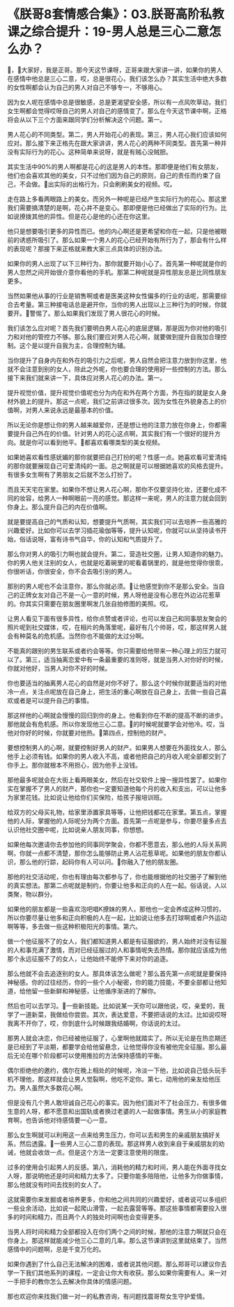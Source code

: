 # 《朕哥8套情感合集》：03.朕哥高阶私教课之综合提升：19-男人总是三心二意怎么办？

🎼，🎼大家好，我是正哥。那今天这节课呀，正哥来跟大家讲一讲，如果你的男人在感情中他总是三心二意，哎，总是很花心，我们该怎么办？其实生活中绝大多数的女性啊都会认为自己的男人对自己不够专一，不够用心。

因为女人呢在感情中总是很敏感，总是更渴望安全感，所以有一点风吹草动，我们女生啊都会觉得哎呀自己的男人对自己的感情变了。那么在今天这节课中啊，正格将会从以下三个方面来跟同学们分析解决这个问题。第一。

男人花心的不同类型。第二，男人开始花心的表现。第三，男人花心我们应该如何应对。那么接下来正格先在跟大家讲讲，男人花心的两种不同类型。首先第一种并没有实际行为的花心。这种简单来说呀，就是有贼心没贼胆。

其实生活中90%的男人啊都是花心的这是男人的本性。那即便是他们有女朋友，他们也会喜欢其他的美女，只不过他们因为自己的原则，自己的责任而约束了自己，不会做。🎼出实际的出格行为，只会刷刷美女的视频。哎。

走在路上多看两眼路上的美女。而另外一种呢是已经产生实际行为的花心。那这里我们需要搞清楚的是啊，花心并不是变心。那即便是他已经做出了实际的行为。比如说撩拨其他的异性。但是花心是他的心还在你这里。

他只是想要吸引更多的异性而已。他的内心啊还是更希望和你在一起，只是他被眼前的诱惑所吸引了。那么如果一个男人的花心已经开始有所行为了，那会有什么样的表现呢？那接下来正格就来教大家三点具体的识别办法。

如果你的男人出现了以下三种行为，那你就要开始小心了。首先第一种呢就是你的男人忽然之间开始很介意你看他的手机。那第二种呢就是异性朋友总是比同性朋友更多。

当然如果他从事的行业是销售啊或者是医美这种女性偏多的行业的话呢，那需要综合去考量。第三种接电话总是避开你，当你的男人出现以上三种行为的时候，你就要开。🎼警惕了。那么如果我们发现了男人很花心的时候。

我们该怎么应对呢？首先我们要明白男人花心的底层逻辑，那是因为你对他的吸引力和对他的管控力不够。那么我们要应对男人花心啊，就要做到提升自我加合理控制。这个是以提升自我为主，合理控制为辅。

当你提升了自身内在和外在的吸引力之后呢，男人自然会把注意力放到你这里，他就不会注意到别的女人，除此之外呢，你也要合理的使用好一些控制的方法。那么接下来我们就来讲一下，具体应对男人花心的办法。第一。

提升视觉价值，提升视觉价值呢也分为内在和外在两个方面，外在指的就是女人身材外貌上的提升。那这一点呢，我们之前讲过很多次。因为女性在外貌身态上的价值啊，对男人来说永远是最基本的价值。

所以无论你是想让你的男人越来越爱你，还是想让他的注意力放在你身上，你都需要提升自己外在的价值。针对男人的花心这点啊，其实我们有一个很好的提升方向。就是你可以看到他平。🎼都喜欢看哪类型的美女视频。

如果她喜欢看性感妩媚的那你就要把自己打扮的呢？性感一点。她喜欢看可爱清纯的那你就要展现自己可爱清纯的一面。总之啊就是可以根据她喜欢的风格去提升。有很多女生啊有了男朋友之后就不怎么打扮了。

而且天天宅在家里。如果你不想让男人花心啊，那你不仅要坚持化妆，还要化成不同的妆容，给男人一种啊眼前一亮的感觉。那这样一来呢，男人的注意力就会回到你身上。那么提升自己的内在价值啊。

就是要提高自己的气质和认知，想要提升气质啊，其实我们可以去培养一些高雅的兴趣爱好。比如你可以去学习插花瑜伽等等，提升认知呢，你就可以从坚持读书开始，俗话说呀，富有诗书气自华，你的认知和气质提升了。

那么你对男人的吸引力啊也就会提升。第二，营造社交圈，让男人知道你的魅力。你的男人他关注别的女人，也就是吃着碗里的呢看着锅里的，就是他觉得你很乖，你很听话，你很安全，你不会去吸引别的男人。

那别的男人呢也不会注意你，那么你就必须。🎼让他感觉到你不是那么安全。当自己的正牌女友对自己不是一心一意的时候，男人呀他是没有心思在外边沾花惹草的。你其实只需要在朋友圈里啊发几张自拍修图的美照。哎。

让男人看见下面有很多异性，给你点赞或者评论，也可以发自己和同事朋友聚会的照片呢到社交媒体，哎，在相片的角落里呢，最好有几个帅哥，哎，那这样男人就会有种莫名的危机感。当然你也不能做的太过分啊。

不能真的跟别的男生联系或者约会等等。你只需要给他带来一种心理上的压力就可以了。第三，适当抽离恋爱中有一条最重要的准则呀，就是当男人对你好的时候，你就对他好，当男人对你不好的时候。

你也要适当的抽离男人花心的自然是对你不好了。那么这个时候你就要适当的对他冷一点，关注点呢放在自己身上，把生活的重心啊放在自己身上，去做一些自己喜欢或者是可以提升自己的事情。

那这样他的心啊就会慢慢的回归到你的身上。他看到你在不断的提高不断的进步。那他就会有危机感。所以你发现他三心二意。🎼的时候呢就要学会对他冷。哎，当他对你好的时候，你就要对他热。🎼第四点，控制他的财产。

要想控制男人的心啊，就要控制好男人的财产。如果男人想要在外面找女人，那么他手上必须有钱。如果你的男人收入不高，或者他把自己的月收入呢全部都交到了你手上。那你就根本不用担心，因为他手上没钱。

那他最多呢就会在大街上看两眼美女，然后在社交软件上搜一搜异性罢了。如果你实在掌握不了男人的财产，那你也一定要知道他每个月的收入和支出，可以让他多为家里花钱。比如说让他给你们买保险，给孩子报培训班。

给双方的父母买礼物，给家里添置家具等等，让他把钱都花在家里。第五点，掌握他的人际，掌握他的人际呢分为两个方面。首先第一点呢是参与，你要尽量多点去认识他社交圈中呢，比如说亲人朋友同事，你想想。

如果他每次邀请你去参加他的同事同学聚会，你都不愿意去，那么他的人际关系网啊，你就一点都不清楚，那你怎么能够防止男人沾花惹草呢。如果他的朋友你都认识，那么他的行踪，起码你有人可以问。🎼你融入了他的朋友圈。

那他的社交活动呢，你也有理由每次都参与了，你也能根据他的社交圈子了解到他的真实想法。那第二点呢就是制约，你要让他多和正向的人在一起。俗话说，人以类聚，物以群分。

如果他的朋友都是一些喜欢泡吧唱K撩妹的男人，那他也一定会养成这种习惯的，所以你要尽量让他多和正向积极的人在一起，比如说让他多去打球啊或者户外运动啊等等，多去做一些这种积极阳光的事情。第六。

做一个他征服不了的女人，我们都知道男人都是有征服欲的，男人始终对没有征服的人和事充满了激情，而对已经征服过的人和事情呢失去热情。那你就应该成为他那个永远征服不了的女人，让他始终不能停下来对你的追逐。

那么他就不会去追逐别的女人。那具体该怎么做呢？那么首先第一点呢就是要保持神秘感。你的过往经历，你的一些个人小秘密，你的能力技能，不要全部都让他知道，给他留一些新鲜和神秘感，让他循序渐进的了解你。

然后也可以去学习。🎼一些新技能。比如说某一天你可以跟他说，哎，亲爱的，我学了一道新菜，我做给你尝尝。其次，表达爱意，不要把话说的太过。比如说哎呀我离不开你了，哎，你到底什么时候跟我结婚啊，你话说的太过。

那男人就会决恋，你已经被他征服了，心里啊他就踏实了。所以无论是在热恋期还是已经到了平淡期，都要学会给他留悬念，让他觉得你没有被他完全征服。那么最后无论在哪个阶段都可以使用推拉的方法保持感情的平衡。

偶尔拒绝他的邀约，偶尔在晚上相处的时候呢，冷淡一下他，比如说自己低头玩手机不理他，那这样就会让男人觉裂啊，他吃不定你。第七，动用他的亲友给他压力。男人虽然大多数花心啊。

但是没有几个男人敢坦诚自己花心的事实。因为他们面对不了社会压力，有很多做生意的人呀，都不愿意和出国轨或者换过老婆的人一起做事情。男生从小的家庭教育啊，也告诉他对待感情要一心一意。

那么女生啊就可以利用这一点来给男生压力，你可以去和男生的亲戚朋友搞好关系，然后透露。🎼一些男人三心二意的表现。那这样男人收到来自于亲戚朋友的劝诫，他就会收敛一点。但是这个方法一定要注意使用的限度。

过多的使用会引起男人的反感。第八，消耗他的精力和时间，男人能在外面寻找女人呀，那说明他还是时间和精力太多了。只要你能多陪陪他，让他多为你做事情，那么他就没有时间去找别的女人了。

这就需要你来发掘或者培养更多，你和他之间共同的兴趣爱好，或者说可以多组织一些业余活动，比如说一起爬山滑雪，一起去露营等等。那这些事情都需要投入很多的时间和精力，而且两个人的独处时间啊也会变得更多。

当男人将时间和精力全部都投入在你们两个之间的时候，那他的注意力啊就只会在你身上。那这样就能减少他三心二意的几率。那么这节课讲到这里就结束了。当然感情中的问题啊，总是千变万化的。

如果你遇到了什么自己无法解决的困难，或者说其他问题。那么郑哥可以建议你去学一下我们其他系列的课程，一定会让你大有收获。那么如果你需要有人。来一对一手把手的教你怎么去解决你具体的情感问题。

那也欢迎你来找我们做一对一的私教咨询，有问题找震哥帮女生守护爱情。